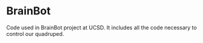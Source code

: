 # BrainBot
Code used in BrainBot project at UCSD. 
It includes all the code necessary to control our quadruped.
